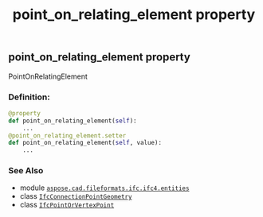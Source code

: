 ﻿---
title: point_on_relating_element property
second_title: Aspose.CAD for Python via .NET API References
description: 
type: docs
weight: 50
url: /aspose.cad.fileformats.ifc.ifc4.entities/ifcconnectionpointgeometry/point_on_relating_element/
is_root: false
---

## point_on_relating_element property


PointOnRelatingElement
### Definition:
```python
@property
def point_on_relating_element(self):
    ...
@point_on_relating_element.setter
def point_on_relating_element(self, value):
    ...
```

### See Also
* module [`aspose.cad.fileformats.ifc.ifc4.entities`](../../)
* class [`IfcConnectionPointGeometry`](/cad/python-net/aspose.cad.fileformats.ifc.ifc4.entities/ifcconnectionpointgeometry)
* class [`IfcPointOrVertexPoint`](/cad/python-net/aspose.cad.fileformats.ifc.ifc4.types/ifcpointorvertexpoint)
